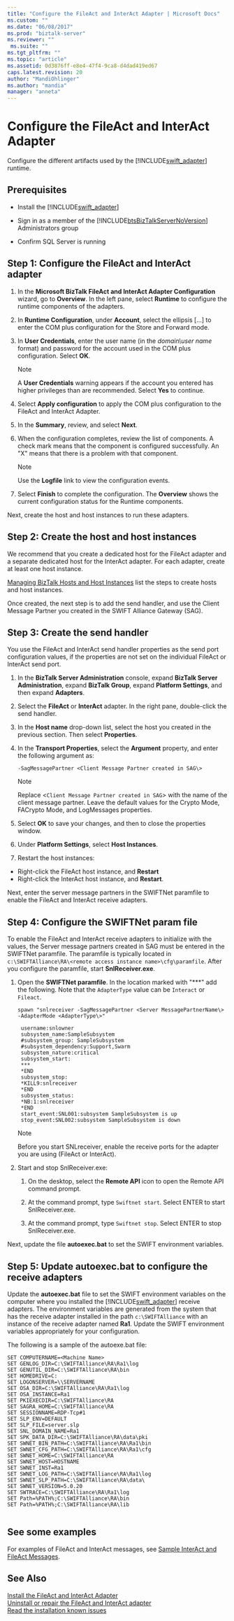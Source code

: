 ```yaml
---
title: "Configure the FileAct and InterAct Adapter | Microsoft Docs"
ms.custom: ""
ms.date: "06/08/2017"
ms.prod: "biztalk-server"
ms.reviewer: ""
 ms.suite: ""
ms.tgt_pltfrm: ""
ms.topic: "article"
ms.assetid: 0d3876ff-e8e4-47f4-9ca8-d4dad419ed67
caps.latest.revision: 20
author: "MandiOhlinger"
ms.author: "mandia"
manager: "anneta"
---
```

# Configure the FileAct and InterAct Adapter
Configure the different artifacts used by the [!INCLUDE[swift_adapter](../../includes/swift-adapter-md.md)] runtime. 

  
## Prerequisites  
   
-   Install the [!INCLUDE[swift_adapter](../../includes/swift-adapter-md.md)]
  
-   Sign in as a member of the [!INCLUDE[btsBizTalkServerNoVersion](../../includes/btsbiztalkservernoversion-md.md)] Administrators group
  
-   Confirm SQL Server is running
  
## Step 1: Configure the FileAct and InterAct adapter  
  
1.  In the **Microsoft BizTalk FileAct and InterAct Adapter Configuration** wizard, go to **Overview**. In the left pane, select **Runtime** to configure the runtime components of the adapters.  
  
2.  In **Runtime Configuration**, under **Account**, select the ellipsis […] to enter the COM plus configuration for the Store and Forward mode.  
  
3.  In **User Credentials**, enter the user name (in the *domain\user name* format) and password for the account used in the COM plus configuration. Select **OK**.  
  
    > [!NOTE]
    >  A **User Credentials** warning appears if the account you entered has higher privileges than are recommended. Select **Yes** to continue.
  
4.  Select **Apply configuration** to apply the COM plus configuration to the FileAct and InterAct Adapter.  
  
5.  In the **Summary**, review, and select **Next**.  
  
6.  When the configuration completes, review the list of components. A check mark means that the component is configured successfully. An "X" means that there is a problem with that component.  
  
    > [!NOTE]
    >  Use the **Logfile** link to view the configuration events.  
  
7.  Select **Finish** to complete the configuration. The **Overview** shows the current configuration status for the Runtime components.  

Next, create the host and host instances to run these adapters.

## Step 2: Create the host and host instances

We recommend that you create a dedicated host for the FileAct adapter and a separate dedicated host for the InterAct adapter. For each adapter, create at least one host instance.  

[Managing BizTalk Hosts and Host Instances](../../core/managing-biztalk-hosts-and-host-instances.md) list the steps to create hosts and host instances. 

Once created, the next step is to add the send handler, and use the Client Message Partner you created in the SWIFT Alliance Gateway (SAG).

## Step 3: Create the send handler

You use the FileAct and InterAct send handler properties as the send port configuration values, if the properties are not set on the individual FileAct or InterAct send port. 
  
1.  In the **BizTalk Server Administration** console, expand **BizTalk Server Administration**, expand **BizTalk Group**, expand **Platform Settings**, and then expand **Adapters**.  
  
2.  Select the **FileAct** or **InterAct** adapter. In the right pane, double-click the send handler.  
  
3.  In the **Host name** drop-down list, select the host you created in the previous section. Then select **Properties**.  
  
4.  In the **Transport Properties**, select the **Argument** property, and enter the following argument as:  
  
     `-SagMessagePartner <Client Message Partner created in SAG\>`
  
    > [!NOTE]
    >  Replace <`Client Message Partner created in SAG`> with the name of the client message partner. Leave the default values for the Crypto Mode, FACrypto Mode, and LogMessages properties.  
  
5.  Select **OK** to save your changes, and then to close the properties window. 
  
6.  Under **Platform Settings**, select **Host Instances**.  
  
7. Restart the host instances: 

  - Right-click the FileAct host instance, and **Restart**
  - Right-click the InterAct host instance, and **Restart**.  

Next, enter the server message partners in the SWIFTNet paramfile to enable the FileAct and InterAct receive adapters.
  
## Step 4: Configure the SWIFTNet param file

To enable the FileAct and InterAct receive adapters to initialize with the values, the Server message partners created in SAG must be entered in the SWIFTNet paramfile. The paramfile is typically located in `c:\SWIFTAlliance\RA\<remote access instance name>\cfg\paramfile`. After you configure the paramfile, start **SnlReceiver.exe**.  
  
1. Open the **SWIFTNet paramfile**. In the location marked with "***" add the following. Note that the `AdapterType` value can be `Interact` or `Fileact`.  
  
     ```spawn "snlreceiver -SagMessagePartner <Server MessagePartnerName\> -AdapterMode <AdapterType\>"```  
       
  
   ```  
    username:snlowner  
    subsystem_name:SampleSubsystem  
    #subsystem_group: SampleSubsystem  
    #subsystem_dependency:Support,Swarm  
    subsystem_nature:critical  
    subsystem_start:  
    ***  
    *END  
    subsystem_stop:  
    *KILL9:snlreceiver  
    *END  
    subsystem_status:  
    *NB:1:snlreceiver  
    *END  
    start_event:SNL001:subsystem SampleSubsystem is up  
    stop_event:SNL002:subsystem SampleSubsystem is down  
   ```  
  
   > [!NOTE]
    >  Before you start SNLreceiver, enable the receive ports for the adapter you are using (FileAct or InterAct).  
  
2. Start and stop SnlReceiver.exe:

    1.  On the desktop, select the **Remote API** icon to open the Remote API command prompt.  
  
    2.  At the command prompt, type `Swiftnet start`. Select ENTER to start SnlReceiver.exe.  
  
    3.  At the command prompt, type `Swiftnet stop`. Select ENTER to stop SnlReceiver.exe.  

  
Next, update the file **autoexec.bat** to set the SWIFT environment variables.

## Step 5: Update autoexec.bat to configure the receive adapters

Update the **autoexec.bat** file to set the SWIFT environment variables on the computer where you installed the [!INCLUDE[swift_adapter](../../includes/swift-adapter-md.md)] receive adapters. The environment variables are generated from the system that has the receive adapter installed in the path `c:\SWIFTAlliance` with an instance of the receive adapter named **Ra1**. Update the SWIFT environment variables appropriately for your configuration.  
  
 The following is a sample of the autoexe.bat file:
  
```  
SET COMPUTERNAME=<Machine Name>  
SET GENLOG_DIR=C:\SWIFTAlliance\RA\Ra1\log  
SET GENUTIL_DIR=C:\SWIFTAlliance\RA\bin  
SET HOMEDRIVE=C:  
SET LOGONSERVER=\\SERVERNAME  
SET OSA_DIR=C:\SWIFTAlliance\RA\Ra1\log  
SET OSA_INSTANCE=Ra1  
SET PKIEXECDIR=C:\SWIFTAlliance\RA  
SET SAGRA_HOME=C:\SWIFTAlliance\RA  
SET SESSIONNAME=RDP-Tcp#1  
SET SLP_ENV=DEFAULT  
SET SLP_FILE=server.slp  
SET SNL_DOMAIN_NAME=Ra1  
SET SPK_DATA_DIR=C:\SWIFTAlliance\RA\data\pki  
SET SWNET_BIN_PATH=C:\SWIFTAlliance\RA\Ra1\bin  
SET SWNET_CFG_PATH=C:\SWIFTAlliance\RA\Ra1\cfg  
SET SWNET_HOME=C:\SWIFTAlliance\RA  
SET SWNET_HOST=HOSTNAME  
SET SWNET_INST=Ra1  
SET SWNET_LOG_PATH=C:\SWIFTAlliance\RA\Ra1\log  
SET SWNET_SLP_PATH=C:\SWIFTAlliance\RA\data\  
SET SWNET_VERSION=5.0.20  
SET SWTRACE=C:\SWIFTAlliance\RA\Ra1\log  
SET Path=%PATH%;C:\SWIFTAlliance\RA\bin  
SET Path=%PATH%;C:\SWIFTAlliance\RA\lib  
  
```  
  
## See some examples
For examples of FileAct and InterAct messages, see [Sample InterAct and FileAct Messages](../../adapters-and-accelerators/fileact-interact/sample-interact-and-fileact-messages.md).  
  
## See Also  

[Install the FileAct and InterAct Adapter](../../adapters-and-accelerators/fileact-interact/install-the-fileact-and-interact-adapter.md)  
[Uninstall or repair the FileAct and InterAct adapter](../../adapters-and-accelerators/fileact-interact/uninstall-or-repair-the-fileact-and-interact-adapter.md)  
[Read the installation known issues](../../adapters-and-accelerators/fileact-interact/read-the-installation-known-issues.md)
